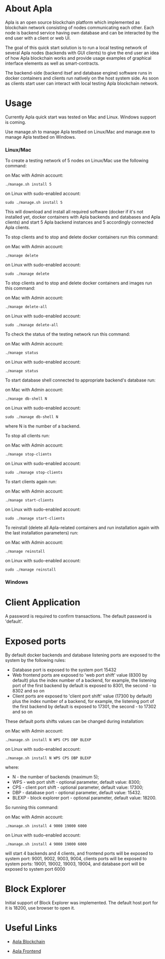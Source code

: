 About Apla
=============

Apla is an open source blockchain platform which implemented as blockchain network consisting of nodes communicating each other. Each node is backend service having own database and can be interacted by the end user with a client or web UI.

The goal of this quick start solution is to run a local testing network of several Apla nodes (backends with GUI clients) to give the end user an idea of how Apla blockchain works and provide usage examples of graphical interface elements as well as smart-contracts.

The backend-side (backend itsef and database engine) software runs in docker containers and clients run natively on the host system side.
As soon as clients start user can interact with local testing Apla blockchain network.

Usage
=====

Currently Apla quick start was tested on Mac and Linux.
Windows support is coming.

Use manage.sh to manage Apla testbed on Linux/Mac and manage.exe to
manage Apla testbed on Windows.

### Linux/Mac

To create a testing network of 5 nodes on Linux/Mac use the following command:

on Mac with Admin account:

```shell
./manage.sh install 5
```
on Linux with sudo-enabled account:

```shell
sudo ./manage.sh install 5
```

This will download and install all required software (docker if it's not installed yet, docker containers with Apla backends and databases and Apla clients)
and start 5 Apla backend instances and 5 accordingly connected Apla clients.

To stop clients and to stop and delete docker containers run this command:

on Mac with Admin account:
```shell
./manage delete
```
on Linux with sudo-enabled account:
```shell
sudo ./manage delete
```

To stop clients and to stop and delete docker containers and images run this command:

on Mac with Admin account:
```shell
./manage delete-all
```
on Linux with sudo-enabled account:
```shell
sudo ./manage delete-all
```

To check the status of the testing network run this command:

on Mac with Admin account:
```shell
./manage status
```
on Linux with sudo-enabled account:
```shell
./manage status
```

To start database shell connected to appropriate backend's database run:

on Mac with Admin account:
```shell
./manage db-shell N
```
on Linux with sudo-enabled account:
```shell
sudo ./manage db-shell N
```


where N is the number of a backend.

To stop all clients run:

on Mac with Admin account:
```shell
./manage stop-clients
```
on Linux with sudo-enabled account:
```shell
sudo ./manage stop-clients
```

To start clients again run:

on Mac with Admin account:
```shell
./manage start-clients
```
on Linux with sudo-enabled account:
```shell
sudo ./manage start-clients
```

To reinstall (delete all Apla-related containers and run installation again with the last installation parameters) run:

on Mac with Admin account:
```shell
./manage reinstall
```
on Linux with sudo-enabled account:
```shell
sudo ./manage reinstall
```

### Windows


Client Application
==================

A password is required to confirm transactions. The default password is 'default'.

Exposed ports
=============

By default docker backends and database listening ports are exposed to the system by
 the following rules:

* Database port is exposed to the system port 15432
* Web frontend ports are exposed to 'web port shift' value (8300 by default) plus the index number of a backend, for example, the listening port of the first backend by default is exposed to 8301, the second - to 8302 and so on
* Client ports are exposed to 'client port shift' value  (17300 by default) plus the index number of a backend, for example, the listening port of the first backend by default is exposed to 17301, the second - to 17302 and so on

These default ports shifts values can be changed during installation:

on Mac with Admin account:
```shell
./manage.sh install N WPS CPS DBP BLEXP
```
on Linux with sudo-enabled account:
```shell
./manage.sh install N WPS CPS DBP BLEXP
```

where:

* N - the number of backends (maximum 5);
* WPS - web port shift - optional parameter, default value: 8300;
* CPS - client port shift - optional parameter, default value: 17300;
* DBP - database port - optional parameter, default value: 15432.
* BLEXP - block explorer port - optional parameter, default value: 18200.

So running this command:

on Mac with Admin account:
```shell
./manage.sh install 4 9000 19000 6000
```
on Linux with sudo-enabled account:
```shell
./manage.sh install 4 9000 19000 6000
```

will start 4 backends and 4 clients, and frontend ports will be exposed to system port: 9001, 9002, 9003, 9004, clients ports will be exposed to system ports: 19001, 19002, 19003, 19004, and database port will be exposed to system port 6000

Block Explorer
==============

Initial support of Block Explorer was implemented. The default host port for it is 18200, use browser to open it.

Useful Links
============



* [Apla Blockchain](https://github.com/AplaProject/go-apla)

* [Apla Frontend](https://github.com/AplaProject/apla-front)
